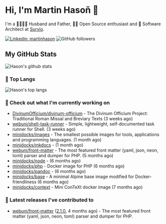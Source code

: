 # Hi, I'm Martin Hasoň 👋

I'm a 👨‍👩‍👧‍👦 Husband and Father, 🧑‍💻 Open Source enthusiast and 📐 Software Architect at [Survio](https://www.survio.com).

[![Linkedin: martinhason](https://img.shields.io/badge/-Martin%20Hasoň-blue?style=flat-square&logo=Linkedin&logoColor=white&link=https://www.linkedin.com/in/martinhason/)](https://www.linkedin.com/in/martinhason/)
![GitHub followers](https://img.shields.io/github/followers/hason?label=Follow&style=social)


## My GitHub Stats
![Hason's github stats](https://github-readme-stats.vercel.app/api?username=hason&show_icons=true&include_all_commits=true&theme=dracula&hide_border=true&hide_title=true)

### 💾 Top Langs
![Hason's top langs](https://github-readme-stats.vercel.app/api/top-langs/?username=hason&layout=compact&theme=dracula&hide_border=true&hide_title=true)

### 👷 Check out what I'm currently working on

- [DivinumOfficium/divinum-officium](https://github.com/DivinumOfficium/divinum-officium) - The Divinum Officium Project: Traditional Roman Missal and Breviary Texts (3 weeks ago)
- [webuni/shell-task-runner](https://github.com/webuni/shell-task-runner) - Simple, lightweight, self-documented task runner for Shell. (3 weeks ago)
- [minidocks/images](https://github.com/minidocks/images) - The smallest possible images for tools, applications and programming languages. (1 month ago)
- [minidocks/mkdocs](https://github.com/minidocks/mkdocs) -  (1 month ago)
- [webuni/front-matter](https://github.com/webuni/front-matter) - The most featured front matter (yaml, json, neon, toml) parser and dumper for PHP. (5 months ago)
- [minidocks/node](https://github.com/minidocks/node) -  (6 months ago)
- [minidocks/php](https://github.com/minidocks/php) - Docker image for PHP (6 months ago)
- [minidocks/pandoc](https://github.com/minidocks/pandoc) -  (6 months ago)
- [minidocks/base](https://github.com/minidocks/base) - A minimal Alpine base image modified for Docker-friendliness (6 months ago)
- [minidocks/context](https://github.com/minidocks/context) - Mini ConTeXt docker image (7 months ago)

### 🔭 Latest releases I've contributed to

- [webuni/front-matter](https://github.com/webuni/front-matter) ([2.1.0](https://github.com/webuni/front-matter/releases/tag/2.1.0), 4 months ago) - The most featured front matter (yaml, json, neon, toml) parser and dumper for PHP.
